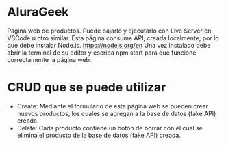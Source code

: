 # AluraGeek
Página web de productos.
Puede bajarlo y ejecutarlo con Live Server en VSCode u otro similar.
Esta página consume API, creada localmente, por lo que debe instalar Node.js.
https://nodejs.org/en
Una vez instalado debe abrir la terminal de su editor y escriba npm start para que funcione correctamente la página web.

# CRUD que se puede utilizar

- Create: Mediante el formulario de esta página web se pueden crear nuevos productos, los cuales se agregan a la base de datos (fake API) creada.
- Delete: Cada producto contiene un botón de borrar con el cual se elimina el producto de la base de datos (fake API) creada.

